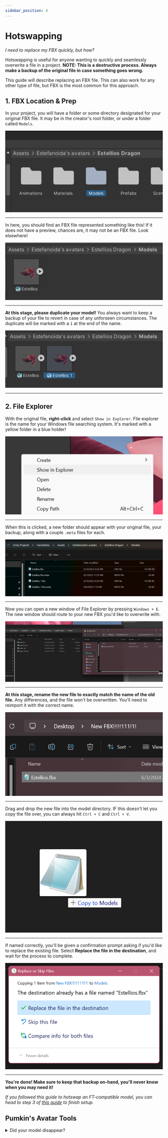 ```yaml
---
sidebar_position: 4
---
```


# Hotswapping

*I need to replace my FBX quickly, but how?*

Hotswapping is useful for anyone wanting to quickly and seamlessly overwrite a file in a project. **NOTE: This is a destructive process. Always make a backup of the original file in case something goes wrong.**

This guide will describe replacing an FBX file. This can also work for any other type of file, but FBX is the most common for this approach.

## 1. FBX Location & Prep

In your project, you will have a folder or some directory designated for your original FBX file. It may be in the creator's root folder, or under a folder called `Models`.

![Image](./img2/modelfolder.png)
<hr/>

In here, you should find an FBX file represented something like this! If it does not have a preview, chances are, it may not be an FBX file. Look elsewhere!

![Image](./img2/origmodel.png)

<hr/>

**At this stage, please duplicate your model!** You always want to keep a backup of your file to revert in case of any unforseen circumstances. The duplicate will be marked with a `1` at the end of the name.

![Image](./img2/copymodel.png)

<hr/>

## 2. File Explorer

With the original file, **right-click** and select `Show in Explorer`. File explorer is the name for your Windows file searching system. It's marked with a yellow folder in a blue holder!

![Image](./img2/showexp.png)

<hr/>

When this is clicked, a new folder should appear with your original file, your backup, along with a couple `.meta` files for each.

![Image](./img2/directory1.png)

<hr/>

Now you can open a new window of File Explorer by pressing `Windows + E`. The new window should route to your new FBX you'd like to overwrite with.

![Image](./img2/directory2.png)

<hr/>

**At this stage, rename the new file to exactly match the name of the old file.** Any differences, and the file won't be overwritten. You'll need to reimport it with the correct name.

![Image](./img2/directory3.png)

<hr/>

Drag and drop the new file into the model directory. IF this doesn't let you copy the file over, you can always hit `Ctrl + C` and `Ctrl + V`.

![Image](./img2/copy.png)

<hr/>

If named correctly, you'll be given a confirmation prompt asking if you'd like to replace the existing file. Select **Replace the file in the destination**, and wait for the process to complete.

![Image](./img2/confirmation.png)

<hr/>

**You're done! Make sure to keep that backup on-hand, you'll never know when you may need it!**

*If you followed this guide to hotswap an FT-compatible model, you can head to step 3 of [this guide](https://hantnor.github.io/HanDocs/docs/Face%20Tracking/Beginner/PatchGuide/#3-add-the-fx) to finish setup.*

## Pumkin's Avatar Tools

<details>
    <summary>Did your model disappear?</summary>

If your model (or other clothing) suddenly disappears from view, or Unity renders your blendshapes incorrectly, this is a seemingly regular thing that occurs.

It's not pinned down exactly what causes this, but it could be an incongruency of Blender versions between the model creator and yourself. There is a way to fix this in Unity.

### Dependencies

    You just need [**Pumkin's Avatar Tools**](https://rurre.github.io/vpm/) (yes, there is no second "p" in the name), and you should be good to go.

<hr></hr>

Drag the FBX file directly into the hierarchy. This may appear with incorrect shading, or have a lack of materials. This is normal.

![Image](./patguide/PAT1.png)

With **Pumkin's Avatar Tools** in your project, navigate to `Tools -> Pumkin -> Avatar Tools`.

![Image](./patguide/PAT2.png)

While selecting the newly-imported FBX in the hierarchy, head to the Avatar Tools window, and select **Select from Scene** at the top.

![Image](./patguide/PAT3.png)

Scroll down to **Copy Components**, and while selecting the original (broken) avatar, hit its **Select from Scene** button.

![Image](./patguide/PAT4.png)

If the materials are broken, ensure you select the **Skinned Mesh Renderers -> Materials** checkbox here:

![Image](./patguide/PAT5.png)

Scroll down to the bottom of the page and select **Copy Selected**.

![Image](./patguide/PAT6.png)

This should be good to go! If there existed any VRCFury components on the root of the model, you may need to double-check to make sure they copied over successfully.

</details>